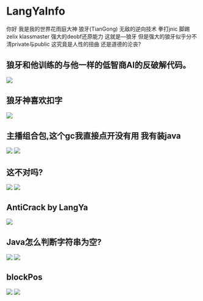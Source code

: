 # LangYaInfo
你好 我是我的世界花雨庭大神 狼牙(TianGong) 无敌的逆向技术 拳打jnic 脚踢zelix klassmaster 强大的deobf还原能力 这就是—狼牙 但是强大的狼牙似乎分不清private与public 这究竟是人性的扭曲 还是道德的沦丧?
## 狼牙和他训练的与他一样的低智商AI的反破解代码。
![](https://github.com/purel4nd/LangYaInfo/blob/main/images/AntiCrack.jpg)
## 狼牙神喜欢扣字
![](https://github.com/purel4nd/LangYaInfo/blob/main/images/LangYakouzi.jpg)
## 主播组合包,这个gc我直接点开没有用 我有装java
![](https://github.com/purel4nd/LangYaInfo/blob/main/images/joker.jpg)
![](https://github.com/purel4nd/LangYaInfo/blob/main/images/joker2.jpg)
## 这不对吗?
![](https://github.com/purel4nd/LangYaInfo/blob/main/images/LangYa1.png)
![](https://github.com/purel4nd/LangYaInfo/blob/main/images/Velocity%20Onlyground%20by%20LangYa.png)
## AntiCrack by LangYa
![](https://github.com/purel4nd/LangYaInfo/blob/main/images/tg%20anticrack.png)
## Java怎么判断字符串为空?
![](https://github.com/purel4nd/LangYaInfo/blob/main/images/LangYa2.png)
![](https://github.com/purel4nd/LangYaInfo/blob/main/images/java%20master1.png)
## blockPos
![](https://github.com/purel4nd/LangYaInfo/blob/main/images/LangYa3.png)
![](https://github.com/purel4nd/LangYaInfo/blob/main/images/blockPos.png)